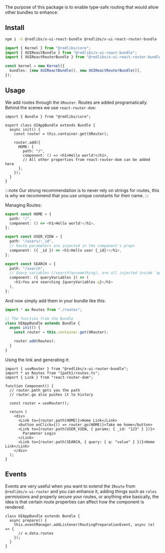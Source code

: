 The purpose of this package is to enable type-safe routing that would allow other bundles to enhance:

## Install

```bash
npm i -S @redlibs/x-ui-react-bundle @redlibs/x-ui-react-router-bundle
```

```ts
import { Kernel } from "@redlibs/core";
import { XUIReactBundle } from "@redlibs/x-ui-react-bundle";
import { XUIReactRouterBundle } from "@redlibs/x-ui-react-router-bundle";

const kernel = new Kernel({
  bundles: [new XUIReactBundle(), new XUIReactRouterBundle()],
});
```

## Usage

We add routes through the `XRouter`. Routes are added programatically. Behind the scenes we use `react-router-dom`:

```tsx
import { Bundle } from "@redlibs/core";

export class UIAppBundle extends Bundle {
  async init() {
    const router = this.container.get(XRouter);

    router.add({
      HOME: {
        path: "/",
        component: () => <h1>Hello world!</h1>,
        // All other properties from react-router-dom can be added here
      },
    });
  }
}
```

:::note
Our strong recommendation is to never rely on strings for routes, this is why we recommend that you use unique constants for their name.
:::

Managing Routes:

```ts title="routes.ts"
export const HOME = {
  path: "/",
  component: () => <h1>Hello world!</h1>,
};

export const USER_VIEW = {
  path: "/users/:_id",
  // Route parameters are injected in the component's props
  component: ({ _id }) => <h1>Hello user {_id}!</h1>,
};

export const SEARCH = {
  path: "/search",
  // Query variables (/search?q=something), are all injected inside `queryVariables` property
  component: ({ queryVariables }) => (
    <h1>You are searching {queryVariables.q}</h1>
  ),
};
```

And now simply add them in your bundle like this:

```ts
import * as Routes from "./routes";

// The function from the Bundle
class UIAppBundle extends Bundle {
  async init() {
    const router = this.container.get(XRouter);

    router.add(Routes);
  }
}
```

Using the link and generating it:

```tsx
import { useRouter } from "@redlibs/x-ui-router-bundle";
import * as Routes from "{path}/routes.ts";
import { Link } from "react-router-dom";

function Component() {
  // router.path gets you the path
  // router.go also pushes it to history

  const router = useRouter();

  return (
    <div>
      <Link to={router.path(HOME)}>Home Link</Link>
      <button onClick={() => router.go(HOME)}>Take me home</button>
      <Link to={router.path(USER_VIEW, { params: { _id: "123" } })}>
        Parameter Login
      </Link>
      <Link to={router.path(SEARCH, { query: { q: "value" } })}>Home Link</Link>
    </div>
  );
}
```

## Events

Events are very useful when you want to extend the `IRoute` from `@redlibs/x-ui-router` and you can enhance it, adding things such as `roles` permissions and properly secure your routes, or anything else basically, the idea is that certain route properties can affect how the component is rendered.

```tsx
class UIAppBundle extends Bundle {
  async prepare() {
    this.eventManager.addListener(RoutingPreparationEvent, async (e) => {
      // e.data.routes
    });
  }
}
```
